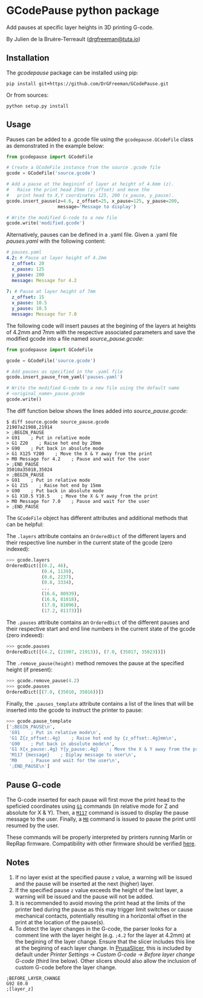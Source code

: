 # GCodePause python package

Add pauses at specific layer heights in 3D printing G-code.

By Julien de la Bruère-Terreault (drgfreeman@tuta.io)

## Installation

The *gcodepause* package can be installed using pip:

```
pip install git+https://github.com/DrGFreeman/GCodePause.git
```

Or from sources:

```
python setup.py install
```

## Usage

Pauses can be added to a .gcode file using the `gcodepause.GCodeFile` class as demonstrated in the example below:

```python
from gcodepause import GCodeFile

# Create a GCodeFile instance from the source .gcode file
gcode = GCodeFile('source.gcode')

# Add a pause at the begininf of layer at height of 4.6mm (z).
#   Raise the print head 25mm (z_offset) and move the
#   print head to X,Y coordinates 125, 200 (x_pause, y_pause).
gcode.insert_pause(z=4.6, z_offset=25, x_pause=125, y_pause=200,
                   message='Message to display')

# Write the modified G-code to a new file
gcode.write('modified.gcode')
```

Alternatively, pauses can be defined in a .yaml file. Given a .yaml file *pauses.yaml* with the following content:

```yaml
# pauses.yaml
4.2: # Pause at layer height of 4.2mm
  z_offset: 20
  x_pause: 125
  y_pause: 200
  message: Message for 4.2
  
7: # Pause at layer height of 7mm
  z_offset: 15
  x_pause: 10.5
  y_pause: 10.5
  message: Message for 7.0
```
The following code will insert pauses at the begining of the layers at heights of 4.2mm and 7mm with the respective associated parameters and save the modified gcode into a file named *source_pause.gcode*:

```python
from gcodepause import GCodeFile

gcode = GCodeFile('source.gcode')

# Add pauses as specified in the .yaml file
gcode.insert_pause_from_yaml('pauses.yaml')

# Write the modified G-code to a new file using the default name
# <original_name>_pause.gcode
gcode.write()
```

The diff function below shows the lines added into *source_pause.gcode*:

```
$ diff source.gcode source_pause.gcode
21907a21908,21914
> ;BEGIN_PAUSE
> G91    ; Put in relative mode
> G1 Z20    ; Raise hot end by 20mm
> G90    ; Put back in absolute mode
> G1 X125 Y200    ; Move the X & Y away from the print
> M0 Message for 4.2    ; Pause and wait for the user
> ;END_PAUSE
35010a35018,35024
> ;BEGIN_PAUSE
> G91    ; Put in relative mode
> G1 Z15    ; Raise hot end by 15mm
> G90    ; Put back in absolute mode
> G1 X10.5 Y10.5    ; Move the X & Y away from the print
> M0 Message for 7.0    ; Pause and wait for the user
> ;END_PAUSE
```

The `GCodeFile` object has different attributes and additional methods that can be helpful:

The `.layers` attribute contains an `OrderedDict` of the different layers and their respective line number in the current state of the gcode (zero indexed):

```python 
>>> gcode.layers
OrderedDict([(0.2, 46),
             (0.4, 1139),
             (0.6, 2237),
             (0.8, 3334),
             ...
             (16.6, 80939),
             (16.8, 81018),
             (17.0, 81096),
             (17.2, 81173)])
```

The `.pauses` attribute contains an `OrderedDict` of the different pauses and their respective start and end line numbers in the current state of the gcode (zero indexed):

```python 
>>> gcode.pauses
OrderedDict([(4.2, (21907, 21913)), (7.0, (35017, 35023))])
```

The `.remove_pause(height)` method removes the pause at the specified height (if present):

```python 
>>> gcode.remove_pause(4.2)
>>> gcode.pauses
OrderedDict([(7.0, (35010, 35016))])
```

Finally, the `.pauses_template` attribute contains a list of the lines that will be inserted into the gcode to instruct the printer to pause:

```python
>>> gcode.pause_template
[';BEGIN_PAUSE\n',
 'G91    ; Put in relative mode\n',
 'G1 Z{z_offset:.4g}    ; Raise hot end by {z_offset:.4g}mm\n',
 'G90    ; Put back in absolute mode\n',
 'G1 X{x_pause:.4g} Y{y_pause:.4g}    ; Move the X & Y away from the print\n',
 'M117 {message}    ; Diplay message to user\n',
 'M0     ; Pause and wait for the user\n',
 ';END_PAUSE\n']
```

## Pause G-code

The G-code inserted for each pause will first move the print head to the speficied coordinates using [`G1`](https://www.reprap.org/wiki/G-code#G0_.26_G1:_Move) commands (in relative mode for Z and absolute for X & Y). Then, a [`M117`](https://www.reprap.org/wiki/G-code#M117:_Display_Message) command is issued to display the pause message to the user. Finally, a [`M0`](https://www.reprap.org/wiki/G-code#M0:_Stop_or_Unconditional_stop) command is issued to pause the print until resumed by the user.

These commands will be properly interpreted by printers running Marlin or RepRap firmware. Compatibility with other firmware should be verified [here](https://www.reprap.org/wiki/G-code).

## Notes

1. If no layer exist at the specified pause `z` value, a warning will be issued and the pause will be inserted at the next (higher) layer.
1. If the specified pause `z` value exceeds the height of the last layer, a warning will be issued and the pause will not be added.
1. It is recommended to avoid moving the print head at the limits of the printer bed during the pause as this may trigger limit switches or cause mechanical contacts, potentially resulting in a horizontal offset in the print at the location of the pause(s).
1. To detect the layer changes in the G-code, the parser looks for a comment line with the layer height (e.g. `;4.2` for the layer at 4.2mm) at the begining of the layer change. Ensure that the slicer includes this line at the begining of each layer change. In [PrusaSlicer](https://www.prusa3d.com/prusaslicer/), this is included by default under *Printer Settings -> Custom G-code -> Before layer change G-code* (third line below). Other slicers should also allow the inclusion of custom G-code before the layer change.

```
;BEFORE_LAYER_CHANGE
G92 E0.0
;[layer_z]
```


